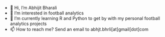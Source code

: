 - 👋 Hi, I’m Abhijit Bharali
- 👀 I’m interested in football analytics
- 🌱 I’m currently learning R and Python to get by with my personal football analytics projects 
- 📫 How to reach me? Send an email to abhjt.bhrli[at]gmail[dot]com

<!---
abhijitbharalianalyst/abhijitbharalianalyst is a ✨ special ✨ repository because its `README.md` (this file) appears on your GitHub profile.
You can click the Preview link to take a look at your changes.
--->
